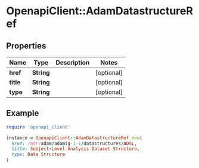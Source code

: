 # OpenapiClient::AdamDatastructureRef

## Properties

| Name | Type | Description | Notes |
| ---- | ---- | ----------- | ----- |
| **href** | **String** |  | [optional] |
| **title** | **String** |  | [optional] |
| **type** | **String** |  | [optional] |

## Example

```ruby
require 'openapi_client'

instance = OpenapiClient::AdamDatastructureRef.new(
  href: /mdr/adam/adamig-1-1/datastructures/ADSL,
  title: Subject-Level Analysis Dataset Structure,
  type: Data Structure
)
```

